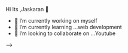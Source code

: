  Hi Its ,Jaskaran  👋

- 🔭 I’m currently working on myself
- 🌱 I’m currently learning ...web development
- 👯 I’m looking to collaborate on ...Youtube 
 
-->

